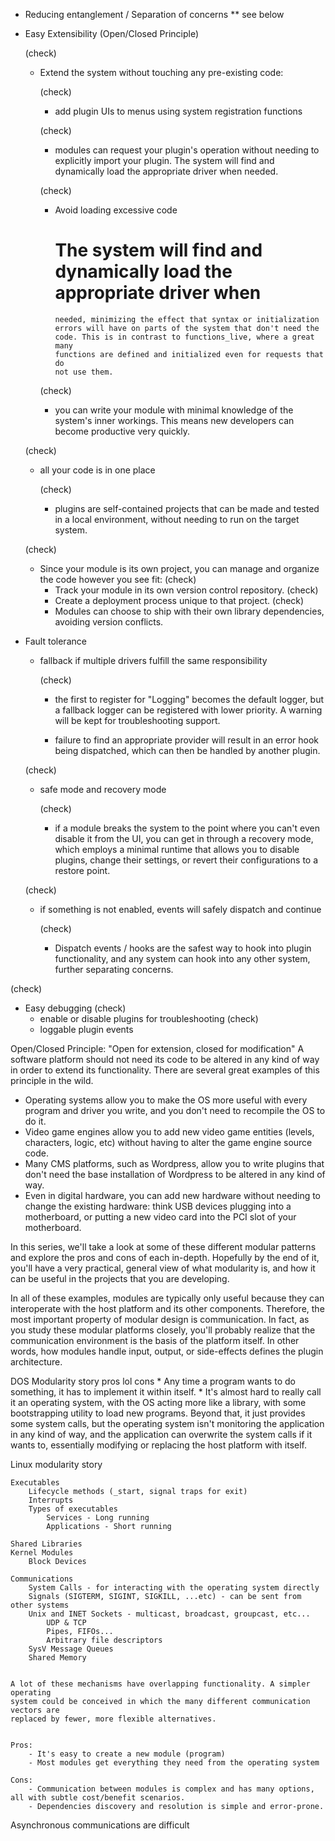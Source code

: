 * Reducing entanglement / Separation of concerns
    ** see below

* Easy Extensibility (Open/Closed Principle)

    (check)
    - Extend the system without touching any pre-existing code:

        (check)
        + add plugin UIs to menus using system registration functions

        (check)
        + modules can request your plugin's operation without
          needing to explicitly import your plugin. The system will find and
          dynamically load the appropriate driver when needed.

        (check)
        + Avoid loading excessive code
            # The system will find and dynamically load the appropriate driver when
              needed, minimizing the effect that syntax or initialization
              errors will have on parts of the system that don't need the
              code. This is in contrast to functions_live, where a great many
              functions are defined and initialized even for requests that do
              not use them.

        (check)
        + you can write your module with minimal knowledge of the system's
          inner workings. This means new developers can become productive very
          quickly.

    (check)
    - all your code is in one place

        (check)
        + plugins are self-contained projects that can be made and tested
          in a local environment, without needing to run on the target
          system.

    (check)
    - Since your module is its own project, you can manage and organize the
      code however you see fit:
        (check)
        + Track your module in its own version control repository.
        (check)
        + Create a deployment process unique to that project.
        (check)
        + Modules can choose to ship with their own library dependencies,
          avoiding version conflicts.

* Fault tolerance

    - fallback if multiple drivers fulfill the same responsibility

        (check)
        + the first to register for "Logging" becomes the default logger, but a
          fallback logger can be registered with lower priority. A warning
          will be kept for troubleshooting support.

        + failure to find an appropriate provider will result in an error hook
          being dispatched, which can then be handled by another plugin.

    (check)
    - safe mode and recovery mode

        (check)
        + if a module breaks the system to the point where you can't even
          disable it from the UI, you can get in through a recovery mode, which
          employs a minimal runtime that allows you to disable plugins, change
          their settings, or revert their configurations to a restore point.

    (check)
    - if something is not enabled, events will safely dispatch and continue

        (check)
        + Dispatch events / hooks are the safest way to hook into plugin
          functionality, and any system can hook into any other system,
          further separating concerns.

(check)
* Easy debugging
    (check)
    - enable or disable plugins for troubleshooting
    (check)
    - loggable plugin events


Open/Closed Principle: "Open for extension, closed for modification"
A software platform should not need its code to be altered in any kind of way in order to extend its functionality.
There are several great examples of this principle in the wild.

* Operating systems allow you to make the OS more useful with every program and driver you write, and you don't need to recompile the OS to do it.
* Video game engines allow you to add new video game entities (levels, characters, logic, etc) without having to alter the game engine source code.
* Many CMS platforms, such as Wordpress, allow you to write plugins that don't need the base installation of Wordpress to be altered in any kind of way.
* Even in digital hardware, you can add new hardware without needing to change
  the existing hardware: think USB devices plugging into a motherboard, or
  putting a new video card into the PCI slot of your motherboard.

In this series, we'll take a look at some of these different modular patterns
and explore the pros and cons of each in-depth. Hopefully by the end of it,
you'll have a very practical, general view of what modularity is, and how it
can be useful in the projects that you are developing.

In all of these examples, modules are typically only useful because they can
interoperate with the host platform and its other components. Therefore, the
most important property of modular design is communication.  In fact, as you
study these modular platforms closely, you'll probably realize that the
communication environment is the basis of the platform itself. In other words,
how modules handle input, output, or side-effects defines the plugin
architecture.

DOS Modularity story
    pros
    lol
    cons
        * Any time a program wants to do something, it has to implement it
          within itself.
        * It's almost hard to really call it an operating system, with the OS
          acting more like a library, with some bootstrapping utility to load
          new programs. Beyond that, it just provides some system calls, but
          the operating system isn't monitoring the application in any kind of
          way, and the application can overwrite the system calls if it wants
          to, essentially modifying or replacing the host platform with itself.

Linux modularity story

    Executables
        Lifecycle methods (_start, signal traps for exit)
        Interrupts
        Types of executables
            Services - Long running
            Applications - Short running

    Shared Libraries
    Kernel Modules
        Block Devices

    Communications
        System Calls - for interacting with the operating system directly
        Signals (SIGTERM, SIGINT, SIGKILL, ...etc) - can be sent from other systems
        Unix and INET Sockets - multicast, broadcast, groupcast, etc...
            UDP & TCP
            Pipes, FIFOs...
            Arbitrary file descriptors
        SysV Message Queues
        Shared Memory


    A lot of these mechanisms have overlapping functionality. A simpler operating
    system could be conceived in which the many different communication vectors are
    replaced by fewer, more flexible alternatives.


    Pros:
        - It's easy to create a new module (program)
        - Most modules get everything they need from the operating system

    Cons:
        - Communication between modules is complex and has many options, all with subtle cost/benefit scenarios.
        - Dependencies discovery and resolution is simple and error-prone.  
    

Asynchronous communications are difficult
